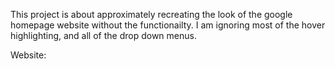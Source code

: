This project is about approximately recreating the look of the google homepage website without the functionailty. I am ignoring most of the hover highlighting, and all of the drop down menus.

Website: 
